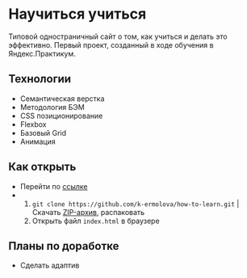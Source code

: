# Научиться учиться

Типовой одностраничный сайт о том, как учиться и делать это эффективно.
Первый проект, созданный в ходе обучения в Яндекс.Практикум.

## Технологии

- Семантическая верстка
- Методология БЭМ
- CSS позиционирование
- Flexbox
- Базовый Grid
- Анимация

## Как открыть

- Перейти по [ссылке](https://k-ermolova.github.io/how-to-learn/)
- 1. `git clone https://github.com/k-ermolova/how-to-learn.git` | Скачать [ZIP-архив](https://github.com/k-ermolova/how-to-learn/archive/refs/heads/master.zip), распаковать
  2. Oткрыть файл `index.html` в браузере

## Планы по доработке

- Сделать адаптив
